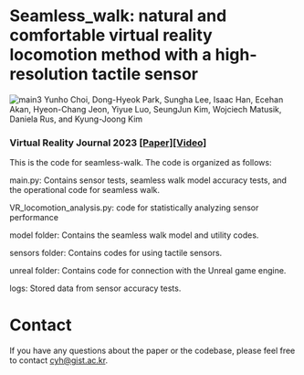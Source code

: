 # Seamless_walk: natural and comfortable virtual reality locomotion method with a high-resolution tactile sensor
![main3](https://github.com/jjyunho/Seamless_walk/assets/45073361/73426574-5d77-4edb-8113-461de69bf8c7)
Yunho Choi, Dong-Hyeok Park, Sungha Lee, Isaac Han, Ecehan Akan, Hyeon-Chang Jeon, Yiyue Luo, SeungJun Kim, Wojciech Matusik, Daniela Rus, and Kyung-Joong Kim

### Virtual Reality Journal 2023 [[Paper]](https://link.springer.com/article/10.1007/s10055-023-00750-x)[[Video]](https://www.youtube.com/watch?v=Gw79EJMgU-4)

This is the code for seamless-walk. The code is organized as follows:

main.py: Contains sensor tests, seamless walk model accuracy tests, and the operational code for seamless walk.

VR_locomotion_analysis.py: code for statistically analyzing sensor performance

model folder: Contains the seamless walk model and utility codes.

sensors folder: Contains codes for using tactile sensors.

unreal folder: Contains code for connection with the Unreal game engine.

logs: Stored data from sensor accuracy tests.


# Contact
If you have any questions about the paper or the codebase, please feel free to contact cyh@gist.ac.kr.
